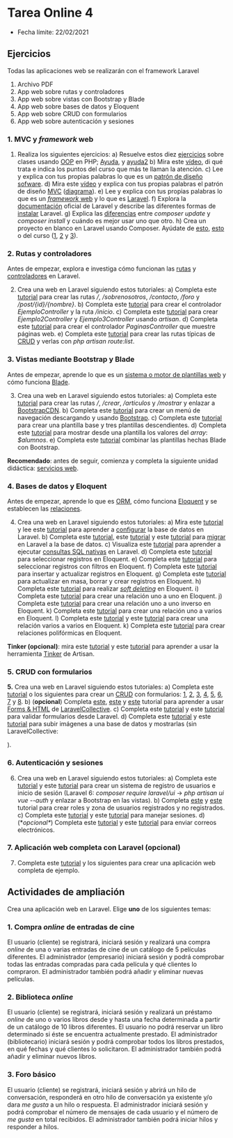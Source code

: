# Tarea Online 4

- Fecha límite: 22/02/2021

## Ejercicios

Todas las aplicaciones web se realizarán con el framework Laravel

1. Archivo PDF
2. App web sobre rutas y controladores
3. App web sobre vistas con Bootstrap y Blade
4. App web sobre bases de datos y Eloquent
5. App web sobre CRUD con formularios
6. App web sobre autenticación y sesiones

### 1. MVC y *framework* web

1. Realiza los siguientes ejercicios:
a) Resuelve estos diez [ejercicios](https://milq.github.io/cursos/fundprog/ud/06.html) sobre clases usando [OOP](https://www.w3schools.com/php/php_oop_what_is.asp) en PHP; [Ayuda](https://docs.hektorprofe.net/python/programacion-orientada-a-objetos/ejercicios/), y [ayuda2](https://www.superprof.es/apuntes/escolar/matematicas/analitica/recta/punto-medio.html)
b) Mira este [vídeo](https://www.youtube.com/watch?v=0sHSrqyZCnM&list=PLU8oAlHdN5Bk-qkvjER90g2c_jVmpAHBh&index=1), di qué trata e indica los puntos del curso que más te llaman la atención.
c) Lee y explica con tus propias palabras lo que es un [patrón de diseño sofware](https://en.wikipedia.org/wiki/Software_design_pattern).
d) Mira este [vídeo](https://www.youtube.com/watch?v=SbdbHvf5b7c&list=PLU8oAlHdN5Bk-qkvjER90g2c_jVmpAHBh&index=2) y explica con tus propias palabras el patrón de diseño [MVC](https://en.wikipedia.org/wiki/Model–view–controller) ([diagrama](https://milq.github.io/cursos/dwes/ud/4/mvc.jpg)).
e) Lee y explica con tus propias palabras lo que es un [*framework* web](https://en.wikipedia.org/wiki/Web_framework) y lo que es [Laravel](https://en.wikipedia.org/wiki/Laravel).
f) Explora la [documentación](https://laravel.com/docs/) oficial de Laravel y describe las diferentes formas de [instalar](https://laravel.com/docs/installation) Laravel.
g) Explica las [diferencias](https://stackoverflow.com/a/33052263) entre *composer update* y *composer install* y cuándo es mejor usar uno que otro.
h) Crea un proyecto en blanco en Laravel usando Composer. Ayúdate de [esto](https://laravel.com/docs/installation), [esto](https://milq.github.io/cursos/dwes/ud/3/laravel) o del curso ([1](https://www.youtube.com/watch?v=l9iOi4UGtCE&list=PLU8oAlHdN5Bk-qkvjER90g2c_jVmpAHBh&index=3), [2](https://www.youtube.com/watch?v=PuCdTAayogg&list=PLU8oAlHdN5Bk-qkvjER90g2c_jVmpAHBh&index=4) y [3](https://www.youtube.com/watch?v=Wa1cG8kITqc&list=PLU8oAlHdN5Bk-qkvjER90g2c_jVmpAHBh&index=5)).

### 2. Rutas y controladores

Antes de empezar, explora e investiga cómo funcionan las [rutas](https://laravel.com/docs/routing) y [controladores](https://laravel.com/docs/controllers) en Laravel.

2. Crea una web en Laravel siguiendo estos tutoriales:
a) Completa este [tutorial](https://www.youtube.com/watch?v=Yn23xVjaSQw&list=PLU8oAlHdN5Bk-qkvjER90g2c_jVmpAHBh&index=6) para crear las rutas */*, */sobrenosotros*, */contacto*, */foro* y */post/{id}/{nombre}*.
b) Completa este [tutorial](https://www.youtube.com/watch?v=PqFGnXCJl1E&list=PLU8oAlHdN5Bk-qkvjER90g2c_jVmpAHBh&index=7) para crear el controlador *EjemploController* y la ruta */inicio*.
c) Completa este [tutorial](https://www.youtube.com/watch?v=g6uCxmXsUZ4&list=PLU8oAlHdN5Bk-qkvjER90g2c_jVmpAHBh&index=8) para crear *Ejemplo2Controller* y *Ejemplo3Controller* usando *artisan*.
d) Completa este [tutorial](https://www.youtube.com/watch?v=RbC_u4jOaZI&list=PLU8oAlHdN5Bk-qkvjER90g2c_jVmpAHBh&index=9) para crear el controlador *PaginasController* que muestre páginas web.
e) Completa este [tutorial](https://www.youtube.com/watch?v=E0Y09v05RAk&list=PLU8oAlHdN5Bk-qkvjER90g2c_jVmpAHBh&index=10) para crear las rutas típicas de [CRUD](https://en.wikipedia.org/wiki/Create,_read,_update_and_delete) y verlas con *php artisan route:list*.

### 3. Vistas mediante Bootstrap y Blade

Antes de empezar, aprende lo que es un [sistema o motor de plantillas web](https://en.wikipedia.org/wiki/Web_template_system) y cómo funciona [Blade](https://laravel.com/docs/blade).

3. Crea una web en Laravel siguiendo estos tutoriales:
a) Completa este [tutorial](https://www.youtube.com/watch?v=Zj936-usB5w&list=PLU8oAlHdN5Bk-qkvjER90g2c_jVmpAHBh&index=11) para crear las rutas */*, */crear*, */articulos* y */mostrar* y enlazar a [BootstrapCDN](https://en.wikipedia.org/wiki/BootstrapCDN).
b) Completa este [tutorial](https://www.youtube.com/watch?v=UbJ4KBEbthk&list=PLU8oAlHdN5Bk-qkvjER90g2c_jVmpAHBh&index=12) para crear un menú de navegación descargando y usando [Bootstrap](https://getbootstrap.com/).
c) Completa este [tutorial](https://www.youtube.com/watch?v=QgUVYEZM7nc&list=PLU8oAlHdN5Bk-qkvjER90g2c_jVmpAHBh&index=13) para crear una plantilla base y tres plantillas descendientes.
d) Completa este [tutorial](https://www.youtube.com/watch?v=71mTVdV6E9Q&list=PLU8oAlHdN5Bk-qkvjER90g2c_jVmpAHBh&index=14) para mostrar desde una plantilla los valores del *array*: *$alumnos*.
e) Completa este [tutorial](https://www.youtube.com/watch?v=TwONvn1r7rA&list=PLU8oAlHdN5Bk-qkvjER90g2c_jVmpAHBh&index=15) combinar las plantillas hechas Blade con Bootstrap.

**Recomendado**: antes de seguir, comienza y completa la siguiente unidad didáctica: [servicios web](https://milq.github.io/cursos/dwes/ud/5/index.html).

### 4. Bases de datos y Eloquent

Antes de empezar, aprende lo que es [ORM](https://en.wikipedia.org/wiki/Object–relational_mapping), cómo funciona [Eloquent](https://laravel.com/docs/eloquent) y se establecen las [relaciones](https://laravel.com/docs/eloquent-relationships).

4. Crea una web en Laravel siguiendo estos tutoriales:
a) Mira este [tutorial](https://www.youtube.com/watch?v=V5WaW5VaWFY&list=PLU8oAlHdN5Bk-qkvjER90g2c_jVmpAHBh&index=16) y lee este [tutorial](https://milq.github.io/cursos/dwes/ud/3/laravel/3.html) para aprender a [configurar](https://laravel.com/docs/database#configuration) la base de datos en Laravel.
b) Completa este [tutorial](https://www.youtube.com/watch?v=5rc3fnYGV3Y&list=PLU8oAlHdN5Bk-qkvjER90g2c_jVmpAHBh&index=17), este [tutorial](https://www.youtube.com/watch?v=N5NX02arKaQ&list=PLU8oAlHdN5Bk-qkvjER90g2c_jVmpAHBh&index=18) y este [tutorial](https://www.youtube.com/watch?v=XrNlp_VqtF0&list=PLU8oAlHdN5Bk-qkvjER90g2c_jVmpAHBh&index=19) para [migrar](https://laravel.com/docs/migrations) en Laravel a la base de datos.
c) Visualiza este [tutorial](https://www.youtube.com/watch?v=2OjJuC26YSs&list=PLU8oAlHdN5Bk-qkvjER90g2c_jVmpAHBh&index=20) para aprender a ejecutar [consultas SQL nativas](https://laravel.com/docs/database#running-queries) en Laravel.
d) Completa este [tutorial](https://www.youtube.com/watch?v=LHJjFZsd5Iw&list=PLU8oAlHdN5Bk-qkvjER90g2c_jVmpAHBh&index=21) para seleccionar registros en Eloquent.
e) Completa este [tutorial](https://www.youtube.com/watch?v=5z32fnHc4X8&list=PLU8oAlHdN5Bk-qkvjER90g2c_jVmpAHBh&index=22) para seleccionar registros con filtros en Eloquent.
f) Completa este [tutorial](https://www.youtube.com/watch?v=8hD_C5BMra0&list=PLU8oAlHdN5Bk-qkvjER90g2c_jVmpAHBh&index=23) para insertar y actualizar registros en Eloquent.
g) Completa este [tutorial](https://www.youtube.com/watch?v=N8_FAnCQ5Cs&list=PLU8oAlHdN5Bk-qkvjER90g2c_jVmpAHBh&index=24) para actualizar en masa, borrar y crear registros en Eloquent.
h) Completa este [tutorial](https://www.youtube.com/watch?v=Cn5fUt7l4mk&list=PLU8oAlHdN5Bk-qkvjER90g2c_jVmpAHBh&index=25) para realizar [*soft deleting*](https://laravel.com/docs/eloquent#soft-deleting) en Eloquent.
i) Completa este [tutorial](https://www.youtube.com/watch?v=DkxHCVGkpwE&list=PLU8oAlHdN5Bk-qkvjER90g2c_jVmpAHBh&index=26) para crear una relación uno a uno en Eloquent.
j) Completa este [tutorial](https://www.youtube.com/watch?v=reUaUQKP0bA&list=PLU8oAlHdN5Bk-qkvjER90g2c_jVmpAHBh&index=27) para crear una relación uno a uno inverso en Eloquent.
k) Completa este [tutorial](https://www.youtube.com/watch?v=w02iIRjyZ28&list=PLU8oAlHdN5Bk-qkvjER90g2c_jVmpAHBh&index=28) para crear una relación uno a varios en Eloquent.
l) Completa este [tutorial](https://www.youtube.com/watch?v=GzCsNH29KtE&list=PLU8oAlHdN5Bk-qkvjER90g2c_jVmpAHBh&index=29) y este [tutorial](https://www.youtube.com/watch?v=Dge5VipF4RM&list=PLU8oAlHdN5Bk-qkvjER90g2c_jVmpAHBh&index=30) para crear una relación varios a varios en Eloquent.
k) Completa este [tutorial](https://www.youtube.com/watch?v=tcjY_tZg6fc&list=PLU8oAlHdN5Bk-qkvjER90g2c_jVmpAHBh&index=31) para crear relaciones polifórmicas en Eloquent.

**Tinker (opcional)**: mira este [tutorial](https://www.youtube.com/watch?v=XPiW_HcJEpM&list=PLU8oAlHdN5Bk-qkvjER90g2c_jVmpAHBh&index=32) y este [tutorial](https://www.youtube.com/watch?v=EuErtURpJFs&list=PLU8oAlHdN5Bk-qkvjER90g2c_jVmpAHBh&index=33) para aprender a usar la herramienta [Tinker](https://laravel.com/docs/artisan#tinker) de Artisan.

### 5. CRUD con formularios

**5.** Crea una web en Laravel siguiendo estos tutoriales:
a) Completa este [tutorial](https://milq.github.io/cursos/dwes/ud/3/laravel) o los siguientes para crear un [CRUD](https://en.wikipedia.org/wiki/Create,_read,_update_and_delete) con formularios: [1](https://www.youtube.com/watch?v=rUaiPn8hQeA&list=PLU8oAlHdN5Bk-qkvjER90g2c_jVmpAHBh&index=34), [2](https://www.youtube.com/watch?v=TzJlpzJD-lk&list=PLU8oAlHdN5Bk-qkvjER90g2c_jVmpAHBh&index=35), [3](https://www.youtube.com/watch?v=yCP4-3G-ZGs&list=PLU8oAlHdN5Bk-qkvjER90g2c_jVmpAHBh&index=36), [4](https://www.youtube.com/watch?v=Ya3Q1ogpF_M&list=PLU8oAlHdN5Bk-qkvjER90g2c_jVmpAHBh&index=37), [5](https://www.youtube.com/watch?v=tewkuz3L-1I&list=PLU8oAlHdN5Bk-qkvjER90g2c_jVmpAHBh&index=38), [6](https://www.youtube.com/watch?v=3lldzQR0ESY&list=PLU8oAlHdN5Bk-qkvjER90g2c_jVmpAHBh&index=39), [7](https://www.youtube.com/watch?v=k2wLuVZ9a4g&list=PLU8oAlHdN5Bk-qkvjER90g2c_jVmpAHBh&index=40) y [8](https://www.youtube.com/watch?v=ZomZoaSCE9Y&list=PLU8oAlHdN5Bk-qkvjER90g2c_jVmpAHBh&index=41).
b) (**opcional**) Completa [este](https://www.youtube.com/watch?v=nM_AFs-brQs&list=PLU8oAlHdN5Bk-qkvjER90g2c_jVmpAHBh&index=42), [este](https://www.youtube.com/watch?v=GmeIoH1pL_8&list=PLU8oAlHdN5Bk-qkvjER90g2c_jVmpAHBh&index=43) y [este](https://www.youtube.com/watch?v=VGft2SXUtyk&list=PLU8oAlHdN5Bk-qkvjER90g2c_jVmpAHBh&index=44) tutorial para aprender a usar [Forms & HTML](https://laravelcollective.com/docs) de [LaravelCollective](https://laravelcollective.com/).
c) Completa este [tutorial](https://www.youtube.com/watch?v=jEqnHCgh7MY&list=PLU8oAlHdN5Bk-qkvjER90g2c_jVmpAHBh&index=45) y este [tutorial](https://www.youtube.com/watch?v=hnyGzVr4Snw&list=PLU8oAlHdN5Bk-qkvjER90g2c_jVmpAHBh&index=46) para validar formularios desde Laravel.
d) Completa este [tutorial](https://www.youtube.com/watch?v=-bCdEb3K3uE&list=PLU8oAlHdN5Bk-qkvjER90g2c_jVmpAHBh&index=47) y este [tutorial](https://www.youtube.com/watch?v=5YIAZ1EuqHQ&list=PLU8oAlHdN5Bk-qkvjER90g2c_jVmpAHBh&index=48) para subir imágenes a una base de datos y mostrarlas
(sin LaravelCollective: *<form action='/productos' method='post' enctype='multipart/form-data'>*).

### 6. Autenticación y sesiones

6. Crea una web en Laravel siguiendo estos tutoriales:
a) Completa este [tutorial](https://www.youtube.com/watch?v=LHhrr8uNd-0&list=PLU8oAlHdN5Bk-qkvjER90g2c_jVmpAHBh&index=49) y este [tutorial](https://www.youtube.com/watch?v=sPkD-CnVY6s&list=PLU8oAlHdN5Bk-qkvjER90g2c_jVmpAHBh&index=50) para crear un sistema de registro de usuarios e inicio de sesión
(Laravel 6: *composer require laravel/ui* → *php artisan ui vue --auth* y enlazar a Bootstrap en las vistas).
b) Completa [este](https://www.youtube.com/watch?v=uUsuPe-qtAs&list=PLU8oAlHdN5Bk-qkvjER90g2c_jVmpAHBh&index=51) y [este](https://www.youtube.com/watch?v=y4KJHsljuhE&list=PLU8oAlHdN5Bk-qkvjER90g2c_jVmpAHBh&index=52) tutorial para crear roles y zona de usuarios registrados y no registrados.
c) Completa este [tutorial](https://www.youtube.com/watch?v=kJLv0chFd5k&list=PLU8oAlHdN5Bk-qkvjER90g2c_jVmpAHBh&index=53) y este [tutorial](https://www.youtube.com/watch?v=IeU9b5ytQEE&list=PLU8oAlHdN5Bk-qkvjER90g2c_jVmpAHBh&index=54) para manejar sesiones.
d) (\**opcional\**) Completa este [tutorial](https://www.youtube.com/watch?v=v7OBpyBeaeA&list=PLU8oAlHdN5Bk-qkvjER90g2c_jVmpAHBh&index=55) y este [tutorial](https://www.youtube.com/watch?v=zUvPWXwURxw&list=PLU8oAlHdN5Bk-qkvjER90g2c_jVmpAHBh&index=56) para enviar correos electrónicos.

### 7. Aplicación web completa con Laravel (opcional)

7. Completa este [tutorial](https://www.youtube.com/watch?v=gr16GSD0Clo&list=PLU8oAlHdN5Bk-qkvjER90g2c_jVmpAHBh&index=57) y los siguientes para crear una aplicación web completa de ejemplo.

## Actividades de ampliación

Crea una aplicación web en Laravel. Elige **uno** de los siguientes temas:

### 1. Compra *online* de entradas de cine

El usuario (cliente) se registrará, iniciará sesión y realizará una compra *online* de una o varias entradas de cine de un catálogo de 5 películas diferentes. El administrador (empresario) iniciará sesión y podrá comprobar todas las entradas compradas para cada película y qué clientes lo compraron. El administrador también podrá añadir y eliminar nuevas películas.

### 2. Biblioteca *online*

El usuario (cliente) se registrará, iniciará sesión y realizará un préstamo *online* de uno o varios libros desde y hasta una fecha determinada a partir de un catálogo de 10 libros diferentes. El usuario no podrá reservar un libro determinado si éste se encuentra actualmente prestado. El administrador (bibliotecario) iniciará sesión y podrá comprobar todos los libros prestados, en qué fechas y qué clientes lo solicitaron. El administrador también podrá añadir y eliminar nuevos libros.

### 3. Foro básico

El usuario (cliente) se registrará, iniciará sesión y abrirá un hilo de conversación, responderá en otro hilo de conversación ya existente y/o dara *me gusta* a un hilo o respuesta. El administrador iniciará sesión y podrá comprobar el número de mensajes de cada usuario y el número de *me gusta* en total recibidos. El administrador también podrá iniciar hilos y responder a hilos.
